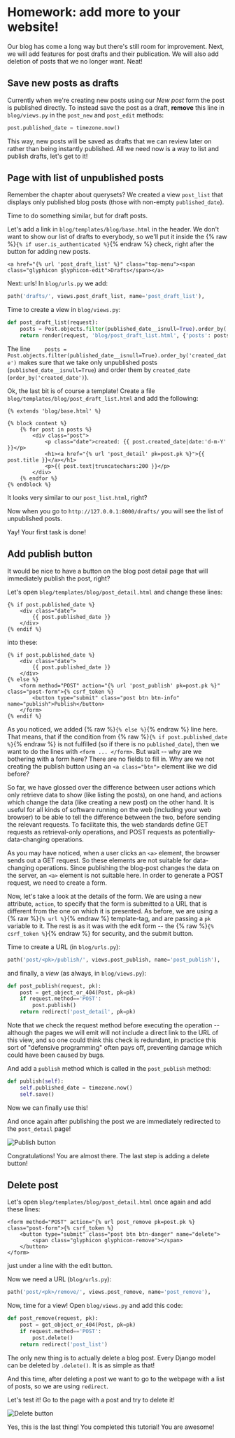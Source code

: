 # Homework: add more to your website!

Our blog has come a long way but there's still room for improvement. Next, we will add features for post drafts and their publication. We will also add deletion of posts that we no longer want. Neat!

## Save new posts as drafts

Currently when we're creating new posts using our _New post_ form the post is published directly. To instead save the post as a draft, **remove** this line in `blog/views.py` in the `post_new` and `post_edit` methods:

```python
post.published_date = timezone.now()
```

This way, new posts will be saved as drafts that we can review later on rather than being instantly published. All we need now is a way to list and publish drafts, let's get to it!

## Page with list of unpublished posts

Remember the chapter about querysets? We created a view `post_list` that displays only published blog posts (those with non-empty `published_date`).

Time to do something similar, but for draft posts.

Let's add a link in `blog/templates/blog/base.html` in the header. We don't want to show our list of drafts to everybody, so we'll put it inside the {% raw %}`{% if user.is_authenticated %}`{% endraw %} check, right after the button for adding new posts.

```django
<a href="{% url 'post_draft_list' %}" class="top-menu"><span class="glyphicon glyphicon-edit">Drafts</span></a>
```

Next: urls! In `blog/urls.py` we add:

```python
path('drafts/', views.post_draft_list, name='post_draft_list'),
```

Time to create a view in `blog/views.py`:

```python
def post_draft_list(request):
    posts = Post.objects.filter(published_date__isnull=True).order_by('created_date')
    return render(request, 'blog/post_draft_list.html', {'posts': posts})
```

The line `    posts = Post.objects.filter(published_date__isnull=True).order_by('created_date')` makes sure that we take only unpublished posts (`published_date__isnull=True`) and order them by `created_date` (`order_by('created_date')`).

Ok, the last bit is of course a template! Create a file `blog/templates/blog/post_draft_list.html` and add the following:

```django
{% extends 'blog/base.html' %}

{% block content %}
    {% for post in posts %}
        <div class="post">
            <p class="date">created: {{ post.created_date|date:'d-m-Y' }}</p>
            <h1><a href="{% url 'post_detail' pk=post.pk %}">{{ post.title }}</a></h1>
            <p>{{ post.text|truncatechars:200 }}</p>
        </div>
    {% endfor %}
{% endblock %}
```

It looks very similar to our `post_list.html`, right?

Now when you go to `http://127.0.0.1:8000/drafts/` you will see the list of unpublished posts.

Yay! Your first task is done!

## Add publish button

It would be nice to have a button on the blog post detail page that will immediately publish the post, right?

Let's open `blog/templates/blog/post_detail.html` and change these lines:

```django
{% if post.published_date %}
    <div class="date">
        {{ post.published_date }}
    </div>
{% endif %}
```

into these:

```django
{% if post.published_date %}
    <div class="date">
        {{ post.published_date }}
    </div>
{% else %}
    <form method="POST" action="{% url 'post_publish' pk=post.pk %}" class="post-form">{% csrf_token %}
        <button type="submit" class="post btn btn-info" name="publish">Publish</button>
    </form>
{% endif %}
```

As you noticed, we added {% raw %}`{% else %}`{% endraw %} line here. That means, that if the condition from {% raw %}`{% if post.published_date %}`{% endraw %} is not fulfilled (so if there is no `published_date`), then we want to do the lines with `<form ... </form>`. But wait -- why are we bothering with a form here? There are no fields to fill in. Why are we not creating the publish button using an `<a class="btn">` element like we did before?

So far, we have glossed over the difference between user actions which only retrieve data to show (like listing the posts), on one hand, and actions which change the data (like creating a new post) on the other hand. It is useful for all kinds of software running on the web (including your web browser) to be able to tell the difference between the two, before sending the relevant requests. To facilitate this, the web standards define GET requests as retrieval-only operations, and POST requests as potentially-data-changing operations.

As you may have noticed, when a user clicks an `<a>` element, the browser sends out a GET request. So these elements are not suitable for data-changing operations. Since publishing the blog-post changes the data on the server, an `<a>` element is not suitable here. In order to generate a POST request, we need to create a form.

Now, let's take a look at the details of the form. We are using a new attribute, `action`, to specify that the form is submitted to a URL that is different from the one on which it is presented. As before, we are using a {% raw %}`{% url %}`{% endraw %} template-tag, and are passing a `pk` variable to it. The rest is as it was with the edit form -- the {% raw %}`{% csrf_token %}`{% endraw %} for security, and the submit button.

Time to create a URL (in `blog/urls.py`):

```python
path('post/<pk>/publish/', views.post_publish, name='post_publish'),
```

and finally, a _view_ (as always, in `blog/views.py`):

```python
def post_publish(request, pk):
    post = get_object_or_404(Post, pk=pk)
    if request.method=='POST':
        post.publish()
    return redirect('post_detail', pk=pk)
```

Note that we check the request method before executing the operation -- although the pages we will emit will not include a direct link to the URL of this view, and so one could think this check is redundant, in practice this sort of "defensive programming" often pays off, preventing damage which could have been caused by bugs.

And add a `publish` method which is called in the `post_publish` method:

```python
def publish(self):
    self.published_date = timezone.now()
    self.save()
```

Now we can finally use this!

And once again after publishing the post we are immediately redirected to the `post_detail` page!

![Publish button](images/publish2.png)

Congratulations! You are almost there. The last step is adding a delete button!

## Delete post

Let's open `blog/templates/blog/post_detail.html` once again and add these lines:

```django
<form method="POST" action="{% url post_remove pk=post.pk %} class="post-form">{% csrf_token %}
    <button type="submit" class="post btn btn-danger" name="delete">
        <span class="glyphicon glyphicon-remove"></span>
    </button>
</form>
```

just under a line with the edit button.

Now we need a URL (`blog/urls.py`):

```python
path('post/<pk>/remove/', views.post_remove, name='post_remove'),
```

Now, time for a view! Open `blog/views.py` and add this code:

```python
def post_remove(request, pk):
    post = get_object_or_404(Post, pk=pk)
    if request.method=='POST':
        post.delete()
    return redirect('post_list')
```

The only new thing is to actually delete a blog post. Every Django model can be deleted by `.delete()`. It is as simple as that!

And this time, after deleting a post we want to go to the webpage with a list of posts, so we are using `redirect`.

Let's test it! Go to the page with a post and try to delete it!

![Delete button](images/delete3.png)

Yes, this is the last thing! You completed this tutorial! You are awesome!
